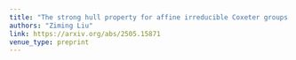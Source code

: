 ```yaml
---
title: "The strong hull property for affine irreducible Coxeter groups of rank 3"
authors: "Ziming Liu"
link: https://arxiv.org/abs/2505.15871
venue_type: preprint
---
```

